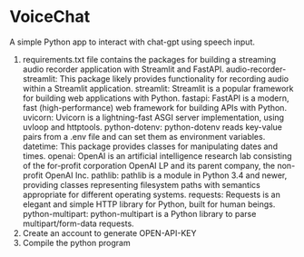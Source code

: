 # VoiceChat
A simple Python app to interact with chat-gpt using speech input.

1. requirements.txt file contains the packages for building a streaming audio recorder application with Streamlit and FastAPI.
audio-recorder-streamlit: This package likely provides functionality for recording audio within a Streamlit application.
streamlit: Streamlit is a popular framework for building web applications with Python.
fastapi: FastAPI is a modern, fast (high-performance) web framework for building APIs with Python.
uvicorn: Uvicorn is a lightning-fast ASGI server implementation, using uvloop and httptools.
python-dotenv: python-dotenv reads key-value pairs from a .env file and can set them as environment variables.
datetime: This package provides classes for manipulating dates and times.
openai: OpenAI is an artificial intelligence research lab consisting of the for-profit corporation OpenAI LP and its parent company, the non-profit OpenAI Inc.
pathlib: pathlib is a module in Python 3.4 and newer, providing classes representing filesystem paths with semantics appropriate for different operating systems.
requests: Requests is an elegant and simple HTTP library for Python, built for human beings.
python-multipart: python-multipart is a Python library to parse multipart/form-data requests.
2. Create an account to generate OPEN-API-KEY
3. Compile the python program
